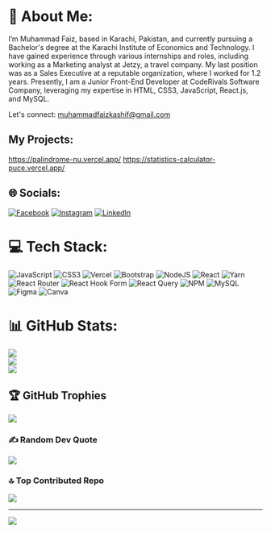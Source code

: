 # 💫 About Me:
I’m Muhammad Faiz, based in Karachi, Pakistan, and currently pursuing a Bachelor's degree at the Karachi Institute of Economics and Technology. I have gained experience through various internships and roles, including working as a Marketing analyst at Jetzy, a travel company. My last position was as a Sales Executive at a reputable organization, where I worked for 1.2 years. Presently, I am a Junior Front-End Developer at CodeRivals Software Company, leveraging my expertise in HTML, CSS3, JavaScript, React.js, and MySQL.

Let's connect: muhammadfaizkashif@gmail.com

## My Projects:
https://palindrome-nu.vercel.app/
https://statistics-calculator-puce.vercel.app/

## 🌐 Socials:
[![Facebook](https://img.shields.io/badge/Facebook-%231877F2.svg?logo=Facebook&logoColor=white)](https://facebook.com/muhammadfaizkashif) [![Instagram](https://img.shields.io/badge/Instagram-%23E4405F.svg?logo=Instagram&logoColor=white)](https://instagram.com/mohammad_faiz07_) [![LinkedIn](https://img.shields.io/badge/LinkedIn-%230077B5.svg?logo=linkedin&logoColor=white)](https://linkedin.com/in/muhammadfaiz07) 

# 💻 Tech Stack:
![JavaScript](https://img.shields.io/badge/javascript-%23323330.svg?style=for-the-badge&logo=javascript&logoColor=%23F7DF1E) ![CSS3](https://img.shields.io/badge/css3-%231572B6.svg?style=for-the-badge&logo=css3&logoColor=white) ![Vercel](https://img.shields.io/badge/vercel-%23000000.svg?style=for-the-badge&logo=vercel&logoColor=white) ![Bootstrap](https://img.shields.io/badge/bootstrap-%238511FA.svg?style=for-the-badge&logo=bootstrap&logoColor=white) ![NodeJS](https://img.shields.io/badge/node.js-6DA55F?style=for-the-badge&logo=node.js&logoColor=white) ![React](https://img.shields.io/badge/react-%2320232a.svg?style=for-the-badge&logo=react&logoColor=%2361DAFB) ![Yarn](https://img.shields.io/badge/yarn-%232C8EBB.svg?style=for-the-badge&logo=yarn&logoColor=white) ![React Router](https://img.shields.io/badge/React_Router-CA4245?style=for-the-badge&logo=react-router&logoColor=white) ![React Hook Form](https://img.shields.io/badge/React%20Hook%20Form-%23EC5990.svg?style=for-the-badge&logo=reacthookform&logoColor=white) ![React Query](https://img.shields.io/badge/-React%20Query-FF4154?style=for-the-badge&logo=react%20query&logoColor=white) ![NPM](https://img.shields.io/badge/NPM-%23CB3837.svg?style=for-the-badge&logo=npm&logoColor=white) ![MySQL](https://img.shields.io/badge/mysql-4479A1.svg?style=for-the-badge&logo=mysql&logoColor=white) ![Figma](https://img.shields.io/badge/figma-%23F24E1E.svg?style=for-the-badge&logo=figma&logoColor=white) ![Canva](https://img.shields.io/badge/Canva-%2300C4CC.svg?style=for-the-badge&logo=Canva&logoColor=white)
# 📊 GitHub Stats:
![](https://github-readme-stats.vercel.app/api?username=mfaizhere&theme=dark&hide_border=false&include_all_commits=false&count_private=true)<br/>
![](https://github-readme-streak-stats.herokuapp.com/?user=mfaizhere&theme=dark&hide_border=false)<br/>
![](https://github-readme-stats.vercel.app/api/top-langs/?username=mfaizhere&theme=dark&hide_border=false&include_all_commits=false&count_private=true&layout=compact)

## 🏆 GitHub Trophies
![](https://github-profile-trophy.vercel.app/?username=mfaizhere&theme=radical&no-frame=false&no-bg=false&margin-w=4)

### ✍️ Random Dev Quote
![](https://quotes-github-readme.vercel.app/api?type=horizontal&theme=radical)

### 🔝 Top Contributed Repo
![](https://github-contributor-stats.vercel.app/api?username=mfaizhere&limit=5&theme=dark&combine_all_yearly_contributions=true)

---
[![](https://visitcount.itsvg.in/api?id=mfaizhere&icon=0&color=0)](https://visitcount.itsvg.in)

<!-- Proudly created with GPRM ( https://gprm.itsvg.in ) -->
